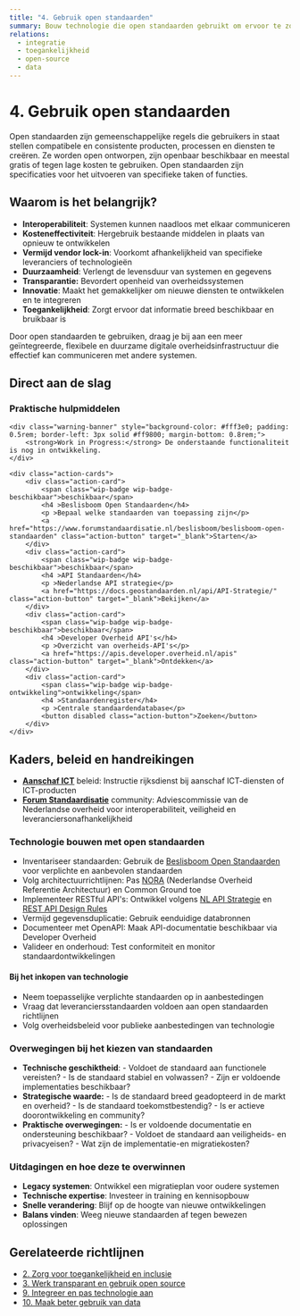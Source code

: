 ```yaml
---
title: "4. Gebruik open standaarden"
summary: Bouw technologie die open standaarden gebruikt om ervoor te zorgen dat je technologie werkt en communiceert met andere technologie.
relations:
  - integratie
  - toegankelijkheid
  - open-source
  - data
---
```


# 4. Gebruik open standaarden

Open standaarden zijn gemeenschappelijke regels die gebruikers in staat stellen compatibele en consistente producten, processen en diensten te creëren. Ze worden open ontworpen, zijn openbaar beschikbaar en meestal gratis of tegen lage kosten te gebruiken. Open standaarden zijn specificaties voor het uitvoeren van specifieke taken of functies.

## Waarom is het belangrijk?

- **Interoperabiliteit**: Systemen kunnen naadloos met elkaar communiceren
- **Kosteneffectiviteit**: Hergebruik bestaande middelen in plaats van opnieuw te ontwikkelen
- **Vermijd vendor lock-in**: Voorkomt afhankelijkheid van specifieke leveranciers of technologieën
- **Duurzaamheid**: Verlengt de levensduur van systemen en gegevens
- **Transparantie:** Bevordert openheid van overheidssystemen
- **Innovatie**: Maakt het gemakkelijker om nieuwe diensten te ontwikkelen en te integreren
- **Toegankelijkheid**: Zorgt ervoor dat informatie breed beschikbaar en bruikbaar is

Door open standaarden te gebruiken, draag je bij aan een meer geïntegreerde, flexibele en duurzame digitale overheidsinfrastructuur die effectief kan communiceren met andere systemen.

## Direct aan de slag

<div class="direct-aan-de-slag">
    <h3>Praktische hulpmiddelen</h3>

    <div class="warning-banner" style="background-color: #fff3e0; padding: 0.5rem; border-left: 3px solid #ff9800; margin-bottom: 0.8rem;">
        <strong>Work in Progress:</strong> De onderstaande functionaliteit is nog in ontwikkeling.
    </div>

    <div class="action-cards">
        <div class="action-card">
            <span class="wip-badge wip-badge-beschikbaar">beschikbaar</span>
            <h4 >Beslisboom Open Standaarden</h4>
            <p >Bepaal welke standaarden van toepassing zijn</p>
            <a href="https://www.forumstandaardisatie.nl/beslisboom/beslisboom-open-standaarden" class="action-button" target="_blank">Starten</a>
        </div>
        <div class="action-card">
            <span class="wip-badge wip-badge-beschikbaar">beschikbaar</span>
            <h4 >API Standaarden</h4>
            <p >Nederlandse API strategie</p>
            <a href="https://docs.geostandaarden.nl/api/API-Strategie/" class="action-button" target="_blank">Bekijken</a>
        </div>
        <div class="action-card">
            <span class="wip-badge wip-badge-beschikbaar">beschikbaar</span>
            <h4 >Developer Overheid API's</h4>
            <p >Overzicht van overheids-API's</p>
            <a href="https://apis.developer.overheid.nl/apis" class="action-button" target="_blank">Ontdekken</a>
        </div>
        <div class="action-card">
            <span class="wip-badge wip-badge-ontwikkeling">ontwikkeling</span>
            <h4 >Standaardenregister</h4>
            <p >Centrale standaardendatabase</p>
            <button disabled class="action-button">Zoeken</button>
        </div>
    </div>
</div>

## Kaders, beleid en handreikingen

- **[Aanschaf ICT](https://wetten.overheid.nl/BWBR0024717/2008-11-23)** <span class="badge badge-beleid">beleid</span>: Instructie rijksdienst bij aanschaf ICT-diensten of ICT-producten
- **[Forum Standaardisatie](https://www.forumstandaardisatie.nl)** <span class="badge badge-community">community</span>: Adviescommissie van de Nederlandse overheid voor interoperabiliteit, veiligheid en leveranciersonafhankelijkheid

### Technologie bouwen met open standaarden

- Inventariseer standaarden: Gebruik de [Beslisboom Open Standaarden](https://www.forumstandaardisatie.nl/beslisboom/beslisboom-open-standaarden) voor verplichte en aanbevolen standaarden
- Volg architectuurrichtlijnen: Pas [NORA](https://www.noraonline.nl/wiki/NORA_online) (Nederlandse Overheid Referentie Architectuur) en Common Ground toe
- Implementeer RESTful API's: Ontwikkel volgens [NL API Strategie](https://docs.geostandaarden.nl/api/API-Strategie/) en [REST API Design Rules](https://www.forumstandaardisatie.nl/open-standaarden/rest-api-design-rules)
- Vermijd gegevensduplicatie: Gebruik eenduidige databronnen
- Documenteer met OpenAPI: Maak API-documentatie beschikbaar via Developer Overheid
- Valideer en onderhoud: Test conformiteit en monitor standaardontwikkelingen

#### Bij het inkopen van technologie

- Neem toepasselijke verplichte standaarden op in aanbestedingen
- Vraag dat leveranciersstandaarden voldoen aan open standaarden richtlijnen
- Volg overheidsbeleid voor publieke aanbestedingen van technologie

### Overwegingen bij het kiezen van standaarden

- **Technische geschiktheid**:
      - Voldoet de standaard aan functionele vereisten?
      - Is de standaard stabiel en volwassen?
      - Zijn er voldoende implementaties beschikbaar?
- **Strategische waarde:**
      - Is de standaard breed geadopteerd in de markt en overheid?
      - Is de standaard toekomstbestendig?
      - Is er actieve doorontwikkeling en community?
- **Praktische overwegingen:**
      - Is er voldoende documentatie en ondersteuning beschikbaar?
      - Voldoet de standaard aan veiligheids- en privacyeisen?
      - Wat zijn de implementatie-en migratiekosten?

### Uitdagingen en hoe deze te overwinnen

- **Legacy systemen**: Ontwikkel een migratieplan voor oudere systemen
- **Technische expertise**: Investeer in training en kennisopbouw
- **Snelle verandering**: Blijf op de hoogte van nieuwe ontwikkelingen
- **Balans vinden**: Weeg nieuwe standaarden af tegen bewezen oplossingen

## Gerelateerde richtlijnen

- [2. Zorg voor toegankelijkheid en inclusie](../toegankelijkheid/index.md)
- [3. Werk transparant en gebruik open source](../open-source/index.md)
- [9. Integreer en pas technologie aan](../integratie/index.md)
- [10. Maak beter gebruik van data](../data/index.md)
